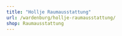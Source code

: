 ```yaml
---
title: "Hollje Raumausstattung"
url: /wardenburg/hollje-raumausstattung/
shop: Raumausstattung
---
```

